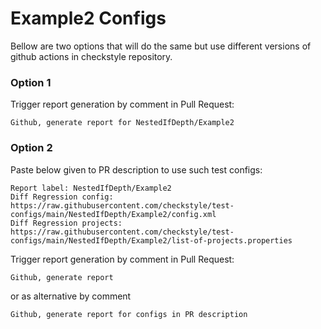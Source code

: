 # Example2 Configs

Bellow are two options that will do the same but use different versions
of github actions in checkstyle repository.


### Option 1
Trigger report generation by comment in Pull Request:
```
Github, generate report for NestedIfDepth/Example2
```

### Option 2

Paste below given to PR description to use such test configs:
```
Report label: NestedIfDepth/Example2
Diff Regression config: https://raw.githubusercontent.com/checkstyle/test-configs/main/NestedIfDepth/Example2/config.xml
Diff Regression projects: https://raw.githubusercontent.com/checkstyle/test-configs/main/NestedIfDepth/Example2/list-of-projects.properties
```

Trigger report generation by comment in Pull Request:
```
Github, generate report
```
or as alternative by comment
```
Github, generate report for configs in PR description
```
